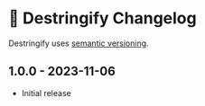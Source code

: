 # 📅 Destringify Changelog

Destringify uses [semantic versioning](https://semver.org/).

## 1.0.0 - 2023-11-06

* Initial release
